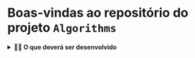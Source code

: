 # Boas-vindas ao repositório do projeto `Algorithms`
<details>
  <summary><strong>👨‍💻 O que deverá ser desenvolvido</strong></summary><br />

  Neste projeto resolverei problemas e otimizarei algoritmos desenvolvendo a capacidade de implementar soluções para os mais diversos problemas do dia a dia!
  
  🚵 Habilidades exercitadas:
  
Lógica;

Capacidade de interpretação de problemas;

Capacidade de interpretação de um código legado;

Capacidade de otimizar a resolução de problemas e;

Resolver problemas/Otimizar algoritmos sob pressão.

</details>
